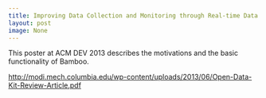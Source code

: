 ```yaml
---
title: Improving Data Collection and Monitoring through Real-time Data Analysis
layout: post
image: None
---
```


 This poster at ACM DEV 2013 describes the motivations and the basic functionality of Bamboo.
       
http://modi.mech.columbia.edu/wp-content/uploads/2013/06/Open-Data-Kit-Review-Article.pdf
